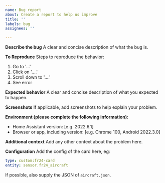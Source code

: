 ```yaml
---
name: Bug report
about: Create a report to help us improve
title: ''
labels: bug
assignees: ''

---
```


**Describe the bug**
A clear and concise description of what the bug is.

**To Reproduce**
Steps to reproduce the behavior:
1. Go to '...'
2. Click on '....'
3. Scroll down to '....'
4. See error

**Expected behavior**
A clear and concise description of what you expected to happen.

**Screenshots**
If applicable, add screenshots to help explain your problem.

**Environment (please complete the following information):**
 - Home Assistant version: [e.g. 2022.6.1]
 - Browser or app, including version: [e.g. Chrome 100, Android 2022.3.0]

**Additional context**
Add any other context about the problem here.

**Configuration**
Add the config of the card here, eg:

```yaml
type: custom:fr24-card
entity: sensor.fr24_aircraft
```

If possible, also supply the JSON of `aircraft.json`.
